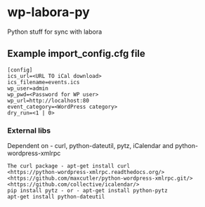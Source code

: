 # wp-labora-py
Python stuff for sync with labora

## Example import_config.cfg file

```
[config]
ics_url=<URL TO iCal download>
ics_filename=events.ics
wp_user=admin
wp_pwd=<Password for WP user>
wp_url=http://localhost:80
event_category=<WordPress category>
dry_run=<1 | 0>
```

### External libs
Dependent on - curl, python-dateutil, pytz, iCalendar and python-wordpress-xmlrpc
```
The curl package - apt-get install curl
<https://python-wordpress-xmlrpc.readthedocs.org/>
<https://github.com/maxcutler/python-wordpress-xmlrpc.git/>
<https://github.com/collective/icalendar/>
pip install pytz - or - apt-get install python-pytz
apt-get install python-dateutil
```

